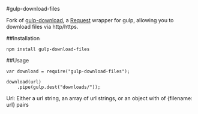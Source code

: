 #gulp-download-files

Fork of [gulp-download](https://github.com/Metrime/gulp-download), a [Request](https://github.com/mikeal/request) wrapper for gulp, allowing you to download files via http/https.

##Installation

	npm install gulp-download-files
	
##Usage

	var download = require("gulp-download-files");
	
	download(url)
		.pipe(gulp.dest("downloads/"));
		
Url: Either a url string, an array of url strings, or an object with of {filename: url} pairs
